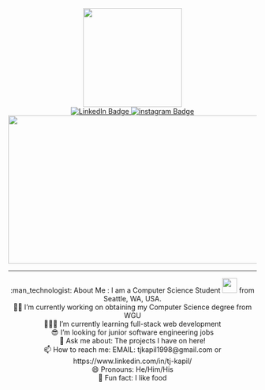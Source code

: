 
<div id="header" align="center">
  <img src="https://media.giphy.com/media/3oKIPnAiaMCws8nOsE/giphy.gif" width="200"/>
  <div id="badges">

  <a href="https://www.linkedin.com/in/tj-kapil/">
    <img src="https://img.shields.io/badge/LinkedIn-blue?style=for-the-badge&logo=linkedin&logoColor=white" alt="LinkedIn Badge"/>
  </a>
  <a href="https://www.instagram.com/tj_kapil_/">
    <img src="https://img.shields.io/badge/instagram-red?style=for-the-badge&logo=instagram&logoColor=white" alt="instagram Badge"/>
  </a>
    <br>
    <img src="https://komarev.com/ghpvc/?username=TJKAPILCODER&style=flat-square&color=blue" alt=""/>
</div>
  <div align="center">
  <img src="https://media.giphy.com/media/dWesBcTLavkZuG35MI/giphy.gif" width="600" height="300"/>
</div>
<hr>
:man_technologist: About Me :
I am a Computer Science Student <img src="https://media.giphy.com/media/WUlplcMpOCEmTGBtBW/giphy.gif" width="30"> from Seattle, WA, USA. <br>
🧑‍🎓  I’m currently working on obtaining my Computer Science degree from WGU <br>
👨🏽‍💻 I’m currently learning full-stack web development <br>
😎 I’m looking for junior software engineering jobs <br>
💬 Ask me about: The projects I have on here! <br>
📫 How to reach me: EMAIL: tjkapil1998@gmail.com or https://www.linkedin.com/in/tj-kapil/ <br>
😄 Pronouns: He/Him/His <br>
🍟 Fun fact: I like food <br>
